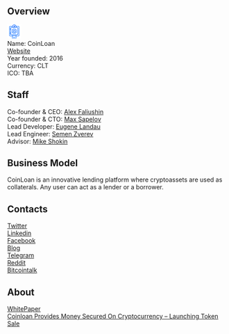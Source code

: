 ## Overview
![logo](../projects/logo/coinloan.png)  
Name: CoinLoan  
[Website](https://coinloan.io/)  
Year founded: 2016  
Currency: CLT  
ICO: TBA
## Staff
Co-founder & CEO: [Alex Faliushin](../people/alex_faliushin.md)  
Co-founder & CTO: [Max Sapelov](../people/max_sapelov.md)  
Lead Developer: [Eugene Landau](../people/eugene_landau.md)  
Lead Engineer: [Semen Zverev](../people/semen_zverev.md)  
Advisor: [Mike Shokin](../people/mike_shokin.md)
## Business Model
CoinLoan is an innovative lending platform where cryptoassets are used as collaterals. Any user can act as a lender or a borrower.
## Contacts  
[Twitter](https://twitter.com/coin_loan)  
[Linkedin](https://www.linkedin.com/company/25044587/)  
[Facebook](https://www.facebook.com/coinloan.io)    
[Blog](https://medium.com/@coinloan)  
[Telegram](https://t.me/coinloan)  
[Reddit](https://www.reddit.com/r/coinloan/)  
[Bitcointalk](https://bitcointalk.org/index.php?topic=2103691)
## About  
[WhitePaper](https://d22bh5hhp3xpt1.cloudfront.net/CoinLoan_WhitePaper_v0.1.pdf)  
[Coinloan Provides Money Secured On Cryptocurrency – Launching Token Sale](http://www.the-blockchain.com/2017/10/01/coinloan-provides-money-secured-cryptocurrency-launching-token-sale/)
